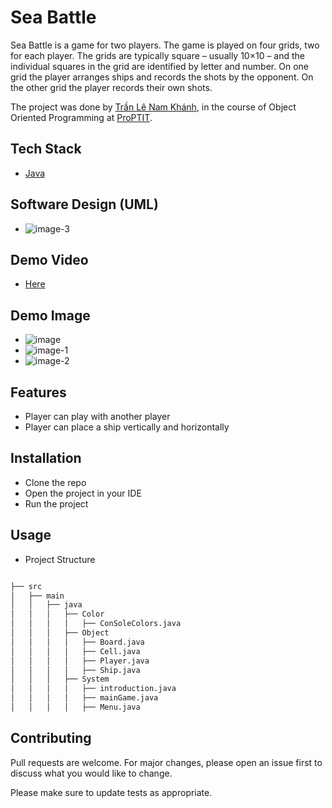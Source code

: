 # Sea Battle

Sea Battle is a game for two players. The game is played on four grids, two for each player. The grids are typically square – usually 10×10 – and the individual squares in the grid are identified by letter and number. On one grid the player arranges ships and records the shots by the opponent. On the other grid the player records their own shots.

The project was done by [Trần Lê Nam Khánh](https://github.com/KhanhTLN), in the course of Object Oriented Programming at [ProPTIT](https://proptit.com/).


## Tech Stack

- [Java](https://www.java.com/en/) 


## Software Design (UML)

- ![image-3](https://github.com/user-attachments/assets/5ced3a89-7472-472b-818f-03f4dc108f32)


## Demo Video

- [Here](https://youtu.be/0NMQx1pbSlo)

## Demo Image

- ![image](https://github.com/user-attachments/assets/11a18c0d-c70b-4ba1-9817-ba39f92b016f)
- ![image-1](https://github.com/user-attachments/assets/882d582b-0fea-43c5-b63e-98007a56c5c7)
- ![image-2](https://github.com/user-attachments/assets/b6e1a0a5-09df-43c9-b8b4-7d70ac7eef98)

## Features

- Player can play with another player
- Player can place a ship vertically and horizontally

## Installation

- Clone the repo
- Open the project in your IDE
- Run the project


## Usage

- Project Structure

```bash

├── src
│   ├── main
│   │   ├── java
│   │   │   ├── Color
│   │   │   │   ├── ConSoleColors.java
│   │   │   ├── Object
│   │   │   │   ├── Board.java
│   │   │   │   ├── Cell.java
│   │   │   │   ├── Player.java
│   │   │   │   ├── Ship.java
│   │   │   ├── System
│   │   │   │   ├── introduction.java
│   │   │   │   ├── mainGame.java
│   │   │   │   ├── Menu.java

```

## Contributing

Pull requests are welcome. For major changes, please open an issue first
to discuss what you would like to change.

Please make sure to update tests as appropriate.
